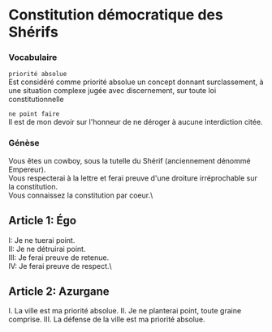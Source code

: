 # Constitution démocratique des Shérifs

### Vocabulaire

`priorité absolue`\
Est considéré comme priorité absolue un concept donnant surclassement, à une situation complexe jugée avec discernement, sur toute loi constitutionnelle

`ne point faire`\
Il est de mon devoir sur l'honneur de ne déroger à aucune interdiction citée.

### Génèse

Vous êtes un cowboy, sous la tutelle du Shérif (anciennement dénommé Empereur).\
Vous respecterai à la lettre et ferai preuve d'une droiture irréprochable sur la constitution.\
Vous connaissez la constitution par coeur.\ 

## Article 1: Égo

I: Je ne tuerai point.\
II: Je ne détruirai point.\
III: Je ferai preuve de retenue.\
IV: Je ferai preuve de respect.\

## Article 2: Azurgane

I. La ville est ma priorité absolue.
II. Je ne planterai point, toute graine comprise.
III. La défense de la ville est ma priorité absolue.

